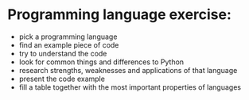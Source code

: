 
# Programming language exercise:

* pick a programming language
* find an example piece of code
* try to understand the code
* look for common things and differences to Python
* research strengths, weaknesses and applications of that language
* present the code example
* fill a table together with the most important properties of languages
